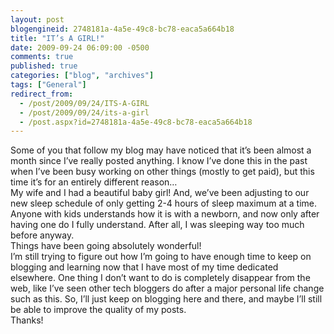 ```yaml
---
layout: post
blogengineid: 2748181a-4a5e-49c8-bc78-eaca5a664b18
title: "IT’s A GIRL!"
date: 2009-09-24 06:09:00 -0500
comments: true
published: true
categories: ["blog", "archives"]
tags: ["General"]
redirect_from: 
  - /post/2009/09/24/ITS-A-GIRL
  - /post/2009/09/24/its-a-girl
  - /post.aspx?id=2748181a-4a5e-49c8-bc78-eaca5a664b18
---
```

<!-- more -->

Some of you that follow my blog may have noticed that it’s been almost a month since I’ve really posted anything. I know I’ve done this in the past when I’ve been busy working on other things (mostly to get paid), but this time it’s for an entirely different reason…  
My wife and I had a beautiful baby girl! And, we’ve been adjusting to our new sleep schedule of only getting 2-4 hours of sleep maximum at a time. Anyone with kids understands how it is with a newborn, and now only after having one do I fully understand. After all, I was sleeping way too much before anyway.  
Things have been going absolutely wonderful!  
I’m still trying to figure out how I’m going to have enough time to keep on blogging and learning now that I have most of my time dedicated elsewhere. One thing I don’t want to do is completely disappear from the web, like I’ve seen other tech bloggers do after a major personal life change such as this. So, I’ll just keep on blogging here and there, and maybe I’ll still be able to improve the quality of my posts.  
Thanks!
